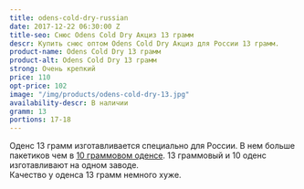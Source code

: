 ```yaml
---
title: odens-cold-dry-russian
date: 2017-12-22 06:30:00 Z
title-seo: Снюс Odens Cold Dry Акциз 13 грамм
descr: Купить снюс оптом Odens Cold Dry Акциз для России 13 грамм.
product-name: Odens Cold Dry 13 грамм
product-alt: Odens Cold Dry 13 грамм
strong: Очень крепкий
price: 110
opt-price: 102
image: "/img/products/odens-cold-dry-13.jpg"
availability-descr: В наличии
gramm: 13
portions: 17-18
---
```


Оденс 13 грамм изготавливается специально для России. В нем больше пакетиков чем в [10 граммовом оденсе](/odens-cold-dry). 13 граммовый и 10 оденс изготавливают на одном заводе. <br>
Качество у оденса 13 грамм немного хуже.
